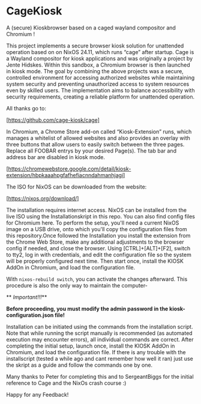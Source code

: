 # CageKiosk
A (secure) Kioskbrowser based on a caged wayland compositor and Chromium !


This project implements a secure browser kiosk solution for unattended operation based on on NixOS 24.11, which runs “cage” after startup. Cage is a Wayland compositor for kiosk applications and was originally a project by Jente Hidskes. 
Within this sandbox, a Chromium browser is then launched in kiosk mode. The goal by combining the above projects was a secure, controlled environment for accessing authorized websites while maintaining system security and preventing unauthorized access to system resources even by skilled users. The implementation aims to balance accessibility with security requirements, creating a reliable platform for unattended operation.

All thanks go to:

[https://github.com/cage-kiosk/cage]

In Chromium, a Chrome Store add-on called “Kiosk-Extension” runs, which manages a whitelist of allowed websites and also provides an overlay with three buttons that allow users to easily switch between the three pages. Replace all FOOBAR entrys by your desired Page(s).
The tab bar and address bar are disabled in kiosk mode.

[https://chromewebstore.google.com/detail/kiosk-extension/hbpkaaahpgfafhefiacnndahmanhjagi]

The ISO for NixOS can be downloaded from the website:

[https://nixos.org/download/]  

The installation requires internet access. NixOS can be installed from the live ISO using the Installationskript in this repo. You can also find config files for Chromium here.
To perform the setup, you'll need a current NixOS image on a USB drive, onto which you'll copy the configuration files from this repository.Once followed the Installation you install the extension from the Chrome Web Store, make any additional adjustments to the browser config if needed, and close the browser. Using [CTRL]+[ALT]+[F2], switch to tty2, log in with credentials, and edit the configuration file so the system will be properly configured next time. Then start once, install the KIOSK AddOn in Chromium, and load the configuration file.

With `nixos-rebuild switch`, you can activate the changes afterward. This procedure is also the only way to maintain the computer- 

**
*Important!!!***

**Before proceeding, you must modify the admin password in the kiosk-configuration.json file!**

Installation can be initiated using the commands from the installation script. Note that while running the script manually is recommended (as automated execution may encounter errors), all individual commands are correct. After completing the initial setup, launch once, install the KIOSK AddOn in Chromium, and load the configuration file. If there is any trouble with the installscript (tested a while ago and cant remember how well it ran) just use the skript as a guide and follow the commands one by one. 


Many thanks to Peter for completing this and to SergeantBiggs for the initial reference to Cage and the NixOs crash course :)

Happy for any Feedback!


